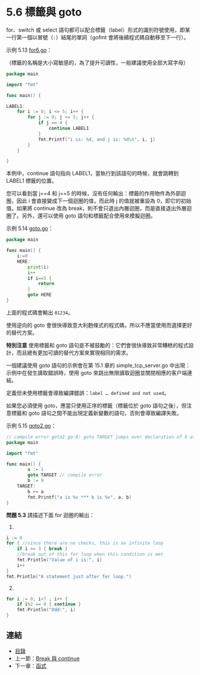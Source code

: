# 5.6 標籤與 goto

for、switch 或 select 語句都可以配合標籤（label）形式的識別符號使用，即某一行第一個以冒號（`:`）結尾的單詞（gofmt 會將後續程式碼自動移至下一行）。

示例 5.13 [for6.go](examples/chapter_5/for6.go)：

（標籤的名稱是大小寫敏感的，為了提升可讀性，一般建議使用全部大寫字母）

```go
package main

import "fmt"

func main() {

LABEL1:
	for i := 0; i <= 5; i++ {
		for j := 0; j <= 5; j++ {
			if j == 4 {
				continue LABEL1
			}
			fmt.Printf("i is: %d, and j is: %d\n", i, j)
		}
	}

}
```

本例中，continue 語句指向 LABEL1，當執行到該語句的時候，就會跳轉到 LABEL1 標籤的位置。

您可以看到當 j==4 和 j==5 的時候，沒有任何輸出：標籤的作用物件為外部迴圈，因此 i 會直接變成下一個迴圈的值，而此時 j 的值就被重設為 0，即它的初始值。如果將 continue 改為 break，則不會只退出內層迴圈，而是直接退出外層迴圈了。另外，還可以使用 goto 語句和標籤配合使用來模擬迴圈。

示例 5.14 [goto.go](examples/chapter_5/goto.go)：

```go
package main

func main() {
	i:=0
	HERE:
		print(i)
		i++
		if i==5 {
			return
		}
		goto HERE
}
```

上面的程式碼會輸出 `01234`。

使用逆向的 goto 會很快導致意大利麪條式的程式碼，所以不應當使用而選擇更好的替代方案。

**特別注意** 使用標籤和 goto 語句是不被鼓勵的：它們會很快導致非常糟糕的程式設計，而且總有更加可讀的替代方案來實現相同的需求。

一個建議使用 goto 語句的示例會在第 15.1 章的 simple_tcp_server.go 中出現：示例中在發生讀取錯誤時，使用 goto 來跳出無限讀取迴圈並關閉相應的客户端連結。

定義但未使用標籤會導致編譯錯誤：`label … defined and not used`。

如果您必須使用 goto，應當只使用正序的標籤（標籤位於 goto 語句之後），但注意標籤和 goto 語句之間不能出現定義新變數的語句，否則會導致編譯失敗。

示例 5.15 [goto2.go](examples/chapter_5/got2o.go)：

```go
// compile error goto2.go:8: goto TARGET jumps over declaration of b at goto2.go:8
package main

import "fmt"

func main() {
		a := 1
		goto TARGET // compile error
		b := 9
	TARGET:  
		b += a
		fmt.Printf("a is %v *** b is %v", a, b)
}
```

**問題 5.3** 請描述下面 for 迴圈的輸出：

1.

```go
i := 0
for { //since there are no checks, this is an infinite loop
	if i >= 3 { break }
	//break out of this for loop when this condition is met
	fmt.Println("Value of i is:", i)
	i++
}
fmt.Println("A statement just after for loop.")
```

2.

```go
for i := 0; i<7 ; i++ {
	if i%2 == 0 { continue }
	fmt.Println("Odd:", i)
}
```

## 連結

- [目錄](directory.md)
- 上一節：[Break 與 continue](05.5.md)
- 下一章：[函式](06.0.md)